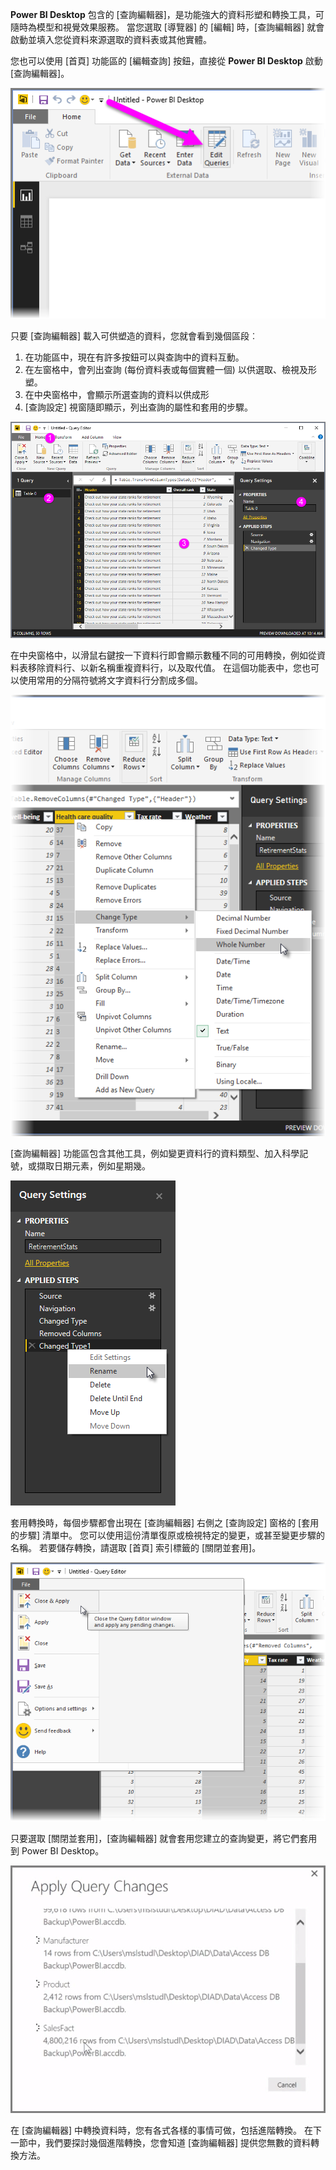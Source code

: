 **Power BI Desktop** 包含的 [查詢編輯器]，是功能強大的資料形塑和轉換工具，可隨時為模型和視覺效果服務。 當您選取 [導覽器] 的 [編輯] 時，[查詢編輯器] 就會啟動並填入您從資料來源選取的資料表或其他實體。

您也可以使用 [首頁] 功能區的 [編輯查詢] 按鈕，直接從 **Power BI Desktop** 啟動 [查詢編輯器]。

![](media/1-3-clean-and-transform-data-with-query-editor/1-3_1.png)

只要 [查詢編輯器] 載入可供塑造的資料，您就會看到幾個區段︰

1. 在功能區中，現在有許多按鈕可以與查詢中的資料互動。
2. 在左窗格中，會列出查詢 (每份資料表或每個實體一個) 以供選取、檢視及形塑。
3. 在中央窗格中，會顯示所選查詢的資料以供成形
4. [查詢設定] 視窗隨即顯示，列出查詢的屬性和套用的步驟。

![](media/1-3-clean-and-transform-data-with-query-editor/1-3_2.png)

在中央窗格中，以滑鼠右鍵按一下資料行即會顯示數種不同的可用轉換，例如從資料表移除資料行、以新名稱重複資料行，以及取代值。 在這個功能表中，您也可以使用常用的分隔符號將文字資料行分割成多個。

![](media/1-3-clean-and-transform-data-with-query-editor/1-3_3.png)

[查詢編輯器] 功能區包含其他工具，例如變更資料行的資料類型、加入科學記號，或擷取日期元素，例如星期幾。

![](media/1-3-clean-and-transform-data-with-query-editor/1-3_4.png)

套用轉換時，每個步驟都會出現在 [查詢編輯器] 右側之 [查詢設定] 窗格的 [套用的步驟] 清單中。 您可以使用這份清單復原或檢視特定的變更，或甚至變更步驟的名稱。 若要儲存轉換，請選取 [首頁] 索引標籤的 [關閉並套用]。

![](media/1-3-clean-and-transform-data-with-query-editor/1-3_5.png)

只要選取 [關閉並套用]，[查詢編輯器] 就會套用您建立的查詢變更，將它們套用到 Power BI Desktop。

![](media/1-3-clean-and-transform-data-with-query-editor/1-3_6.png)

在 [查詢編輯器] 中轉換資料時，您有各式各樣的事情可做，包括進階轉換。 在下一節中，我們要探討幾個進階轉換，您會知道 [查詢編輯器] 提供您無數的資料轉換方法。

